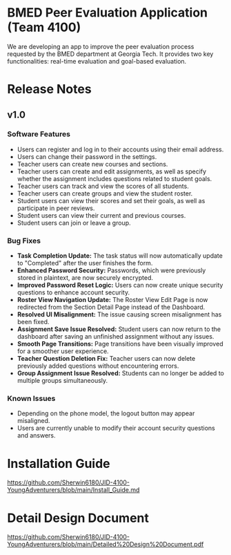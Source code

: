 # BMED Peer Evaluation Application (Team 4100)

We are developing an app to improve the peer evaluation process requested by the BMED department at Georgia Tech. It provides two key functionalities: real-time evaluation and goal-based evaluation.
# Release Notes
## v1.0
### Software Features
* Users can register and log in to their accounts using their email address.
* Users can change their password in the settings.
* Teacher users can create new courses and sections.
* Teacher users can create and edit assignments, as well as specify whether the assignment includes questions related to student goals.
* Teacher users can track and view the scores of all students.
* Teacher users can create groups and view the student roster.
* Student users can view their scores and set their goals, as well as participate in peer reviews.
* Student users can view their current and previous courses.
* Student users can join or leave a group.
### Bug Fixes
* **Task Completion Update:** The task status will now automatically update to "Completed" after the user finishes the form.
* **Enhanced Password Security:** Passwords, which were previously stored in plaintext, are now securely encrypted.
* **Improved Password Reset Logic:** Users can now create unique security questions to enhance account security.
* **Roster View Navigation Update:** The Roster View Edit Page is now redirected from the Section Detail Page instead of the Dashboard.
* **Resolved UI Misalignment:** The issue causing screen misalignment has been fixed.
* **Assignment Save Issue Resolved:** Student users can now return to the dashboard after saving an unfinished assignment without any issues.
* **Smooth Page Transitions:** Page transitions have been visually improved for a smoother user experience.
* **Teacher Question Deletion Fix:** Teacher users can now delete previously added questions without encountering errors.
* **Group Assignment Issue Resolved:** Students can no longer be added to multiple groups simultaneously.
### Known Issues
* Depending on the phone model, the logout button may appear misaligned.
* Users are currently unable to modify their account security questions and answers.
# Installation Guide
https://github.com/Sherwin6180/JID-4100-YoungAdventurers/blob/main/Install_Guide.md
# Detail Design Document
https://github.com/Sherwin6180/JID-4100-YoungAdventurers/blob/main/Detailed%20Design%20Document.pdf
